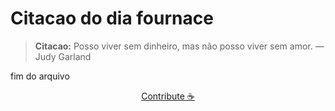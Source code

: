 # Citacao do dia fournace

> **Citacao:** Posso viver sem dinheiro, mas não posso viver sem amor. — Judy Garland

fim do arquivo

<watermark-footer>
<p align="center">
  <a href="https://github.com/ruisuan/ruisuan/blob/main/contribute.md">Contribute ☕</a>
</p>
</watermark-footer>
